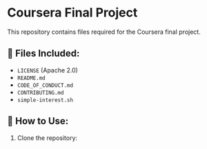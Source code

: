 # Coursera Final Project

This repository contains files required for the Coursera final project.  

## 📌 Files Included:
- `LICENSE` (Apache 2.0)
- `README.md`
- `CODE_OF_CONDUCT.md`
- `CONTRIBUTING.md`
- `simple-interest.sh`

## 📌 How to Use:
1. Clone the repository:  
